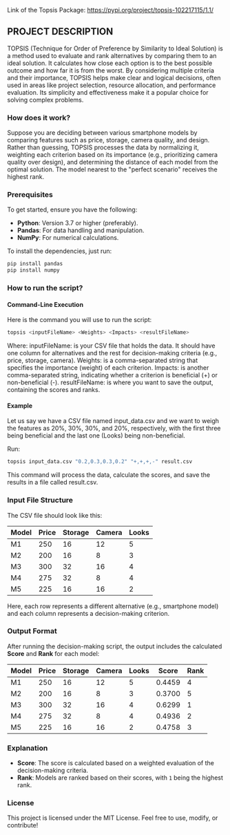 Link of the Topsis Package: https://pypi.org/project/topsis-102217115/1.1/
## PROJECT DESCRIPTION 

TOPSIS (Technique for Order of Preference by Similarity to Ideal Solution) is a method used to evaluate and rank alternatives by comparing them to an ideal solution. It calculates how close each option is to the best possible outcome and how far it is from the worst. By considering multiple criteria and their importance, TOPSIS helps make clear and logical decisions, often used in areas like project selection, resource allocation, and performance evaluation. Its simplicity and effectiveness make it a popular choice for solving complex problems.

### How does it work?

Suppose you are deciding between various smartphone models by comparing features such as price, storage, camera quality, and design. Rather than guessing, TOPSIS processes the data by normalizing it, weighting each criterion based on its importance (e.g., prioritizing camera quality over design), and determining the distance of each model from the optimal solution. The model nearest to the "perfect scenario" receives the highest rank.

### Prerequisites

To get started, ensure you have the following:

- **Python**: Version 3.7 or higher (preferably).
- **Pandas**: For data handling and manipulation.
- **NumPy**: For numerical calculations.

To install the dependencies, just run:
```bash
pip install pandas
pip install numpy
```

### How to run the script?

#### Command-Line Execution
Here is the command you will use to run the script:
```bash
topsis <inputFileName> <Weights> <Impacts> <resultFileName>
```

Where:
inputFileName: is your CSV file that holds the data. It should have one column for alternatives and the rest for decision-making criteria (e.g., price, storage, camera).
Weights: is a comma-separated string that specifies the importance (weight) of each criterion.
Impacts: is another comma-separated string, indicating whether a criterion is beneficial (+) or non-beneficial (-).
resultFileName: is where you want to save the output, containing the scores and ranks.

#### Example
Let us say we have a CSV file named input_data.csv and we want to weigh the features as 20%, 30%, 30%, and 20%, respectively, with the first three being beneficial and the last one (Looks) being non-beneficial.

Run:
```bash
topsis input_data.csv "0.2,0.3,0.3,0.2" "+,+,+,-" result.csv
```
This command will process the data, calculate the scores, and save the results in a file called result.csv.

### Input File Structure

The CSV file should look like this:


| Model | Price | Storage | Camera | Looks |
|-------|-------|---------|--------|-------|
| M1    | 250   | 16      | 12     | 5     |
| M2    | 200   | 16      | 8      | 3     |
| M3    | 300   | 32      | 16     | 4     |
| M4    | 275   | 32      | 8      | 4     |
| M5    | 225   | 16      | 16     | 2     |

Here, each row represents a different alternative (e.g., smartphone model) and each column represents a decision-making criterion.

### Output Format

After running the decision-making script, the output includes the calculated **Score** and **Rank** for each model:

| Model | Price | Storage | Camera | Looks | Score   | Rank |
|-------|-------|---------|--------|-------|---------|------|
| M1    | 250   | 16      | 12     | 5     | 0.4459  | 4    |
| M2    | 200   | 16      | 8      | 3     | 0.3700  | 5    |
| M3    | 300   | 32      | 16     | 4     | 0.6299  | 1    |
| M4    | 275   | 32      | 8      | 4     | 0.4936  | 2    |
| M5    | 225   | 16      | 16     | 2     | 0.4758  | 3    |

### Explanation

- **Score**: The score is calculated based on a weighted evaluation of the decision-making criteria.
- **Rank**: Models are ranked based on their scores, with `1` being the highest rank.


### License

This project is licensed under the MIT License. Feel free to use, modify, or contribute!
